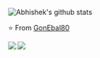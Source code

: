 

![Abhishek's github stats](https://github-readme-stats.vercel.app/api?username=GonEbal80&show_icons=true&hide_border=true)

⭐️ From [GonEbal80](https://github.com/GonEbal80)


<a href="https://github.com/GonEbal80/A-POP">
  <img align="left" src="https://github-readme-stats.vercel.app/api/pin/?username=GonEbal80&repo=A-POP" />
</a>

<a href="https://github.com/GonEbal80/IIITDMJ-GPA">
  <img align="left" src="https://github-readme-stats.vercel.app/api/pin/?username=GonEbal80&repo=IIITDMJ-GPA" />
</a>


